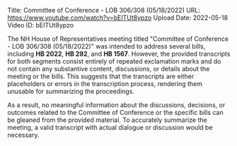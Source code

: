 Title: Committee of Conference - LOB 306/308 (05/18/2022)
URL: https://www.youtube.com/watch?v=bEITUt8ypzo
Upload Date: 2022-05-18
Video ID: bEITUt8ypzo

The NH House of Representatives meeting titled "Committee of Conference - LOB 306/308 (05/18/2022)" was intended to address several bills, including **HB 2022**, **HB 292**, and **HB 1567**. However, the provided transcripts for both segments consist entirely of repeated exclamation marks and do not contain any substantive content, discussions, or details about the meeting or the bills. This suggests that the transcripts are either placeholders or errors in the transcription process, rendering them unusable for summarizing the proceedings.

As a result, no meaningful information about the discussions, decisions, or outcomes related to the Committee of Conference or the specific bills can be gleaned from the provided material. To accurately summarize the meeting, a valid transcript with actual dialogue or discussion would be necessary.